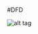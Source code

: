 #DFD

![alt tag](https://cloud.githubusercontent.com/assets/17163841/14500557/35a26922-0168-11e6-8e00-2cb147cab8ca.png)
